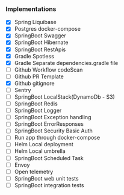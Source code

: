 ### Implementations

- [x] Spring Liquibase
- [x] Postgres docker-compose
- [x] SpringBoot Swagger
- [x] SpringBoot Hibernate
- [x] SpringBoot RestApis
- [x] Gradle Spotless
- [x] Gradle Separate dependencies.gradle file
- [ ] Github Workflow codeScan
- [ ] Github PR Template
- [x] Github gitignore
- [ ] Sentry
- [ ] SpringBoot LocalStack(DynamoDb - S3)
- [ ] SpringBoot Redis
- [ ] SpringBoot Logger
- [ ] SpringBoot Exception handling
- [ ] SpringBoot ErrorResponses
- [ ] SpringBoot Security Basic Auth
- [ ] Run app through docker-compose
- [ ] Helm Local deployment
- [ ] Helm Local umbrella
- [ ] SpringBoot Scheduled Task
- [ ] Envoy
- [ ] Open telemetry
- [ ] SpringBoot web unit tests
- [ ] SpringBoot integration tests
